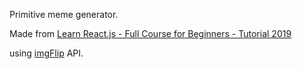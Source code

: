 Primitive meme generator.

Made from [Learn React.js - Full Course for Beginners - Tutorial 2019](https://youtu.be/DLX62G4lc44)

using [imgFlip](https://api.imgflip.com/) API.
